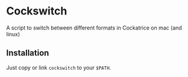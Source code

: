 # Cockswitch

A script to switch between different formats in Cockatrice on mac (and linux) 


## Installation

Just copy or link `cockswitch` to your `$PATH`.
